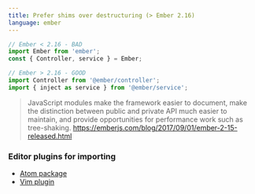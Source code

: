 ```yaml
---
title: Prefer shims over destructuring (> Ember 2.16)
language: ember
---
```


```javascript
// Ember < 2.16 - BAD
import Ember from 'ember';
const { Controller, service } = Ember;

// Ember > 2.16 - GOOD
import Controller from '@ember/controller';
import { inject as service } from '@ember/service';
```

> JavaScript modules make the framework easier to document, make the distinction between public and private API much easier to maintain, and provide opportunities for performance work such as tree-shaking.
> https://emberjs.com/blog/2017/09/01/ember-2-15-released.html

### Editor plugins for importing

* [Atom package](https://atom.io/packages/ember-snippets)
* [Vim plugin](https://sukima.github.io/vim-ember-imports/)
